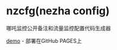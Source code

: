 # nzcfg(nezha config)

哪吒监控公开备注和流量监控配置代码生成器

[demo](https://zb0325.github.io/nzcfg/) - 部署在GitHub PAGES上

